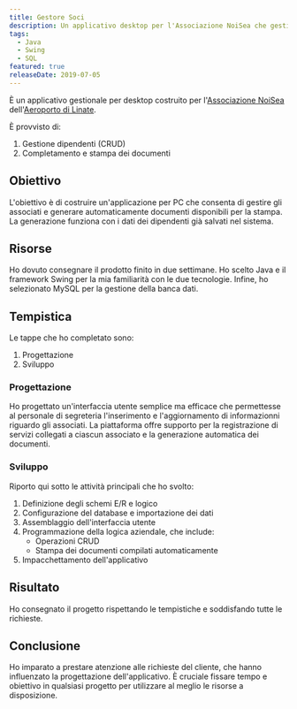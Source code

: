 ```yaml
---
title: Gestore Soci
description: Un applicativo desktop per l'Associazione NoiSea che gestisce dati e servizi per i soci.
tags:
  - Java
  - Swing
  - SQL
featured: true
releaseDate: 2019-07-05
---
```


È un applicativo gestionale per desktop costruito per l'[Associazione NoiSea](https://www.associazionenoisea.eu/) dell'[Aeroporto di Linate](https://www.milanairports.com/it).

È provvisto di:

1. Gestione dipendenti (CRUD)
2. Completamento e stampa dei documenti

## Obiettivo

L'obiettivo è di costruire un'applicazione per PC che consenta di gestire gli associati e generare automaticamente documenti disponibili per la stampa.
La generazione funziona con i dati dei dipendenti già salvati nel sistema.

## Risorse

Ho dovuto consegnare il prodotto finito in due settimane.
Ho scelto Java e il framework Swing per la mia familiarità con le due tecnologie.
Infine, ho selezionato MySQL per la gestione della banca dati.

## Tempistica

Le tappe che ho completato sono:

1. Progettazione
2. Sviluppo

### Progettazione

Ho progettato un'interfaccia utente semplice ma efficace che permettesse al personale di segreteria l'inserimento e l'aggiornamento di informazionni riguardo gli associati.
La piattaforma offre supporto per la registrazione di servizi collegati a ciascun associato e la generazione automatica dei documenti.

### Sviluppo

Riporto qui sotto le attività principali che ho svolto:

1. Definizione degli schemi E/R e logico
2. Configurazione del database e importazione dei dati
3. Assemblaggio dell'interfaccia utente
4. Programmazione della logica aziendale, che include:
   - Operazioni CRUD
   - Stampa dei documenti compilati automaticamente
5. Impacchettamento dell'applicativo

## Risultato

Ho consegnato il progetto rispettando le tempistiche e soddisfando tutte le richieste.

## Conclusione

Ho imparato a prestare atenzione alle richieste del cliente, che hanno influenzato la progettazione dell'applicativo.
È cruciale fissare tempo e obiettivo in qualsiasi progetto per utilizzare al meglio le risorse a disposizione.
